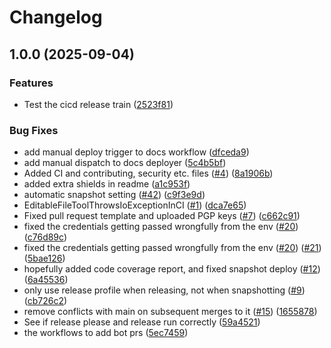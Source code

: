 # Changelog

## 1.0.0 (2025-09-04)


### Features

* Test the cicd release train ([2523f81](https://github.com/Data-Steel/CrudCraft/commit/2523f81725341f3d4ae061d5ccd160f3659cc7cf))


### Bug Fixes

* add manual deploy trigger to docs workflow ([dfceda9](https://github.com/Data-Steel/CrudCraft/commit/dfceda96ce2efca61b5cc9003d1beec519e63a78))
* add manual dispatch to docs deployer ([5c4b5bf](https://github.com/Data-Steel/CrudCraft/commit/5c4b5bfdbe20556b7ffa5a5a9deb896978b60637))
* Added CI and contributing, security etc. files ([#4](https://github.com/Data-Steel/CrudCraft/issues/4)) ([8a1906b](https://github.com/Data-Steel/CrudCraft/commit/8a1906b4c293ae63a1c9711dc677ec1ae196db2d))
* added extra shields in readme ([a1c953f](https://github.com/Data-Steel/CrudCraft/commit/a1c953f11917a64c6c9a716d3f02dda3426272dc))
* automatic snapshot setting ([#42](https://github.com/Data-Steel/CrudCraft/issues/42)) ([c9f3e9d](https://github.com/Data-Steel/CrudCraft/commit/c9f3e9d7e457229706b3177948243508c5597c9f))
* EditableFileToolThrowsIoExceptionInCI ([#1](https://github.com/Data-Steel/CrudCraft/issues/1)) ([dca7e65](https://github.com/Data-Steel/CrudCraft/commit/dca7e65de55b369061e46a2301b479ba3db0d942))
* Fixed pull request template and uploaded PGP keys ([#7](https://github.com/Data-Steel/CrudCraft/issues/7)) ([c662c91](https://github.com/Data-Steel/CrudCraft/commit/c662c9101f373fd478825fcaabbd740311fc5ad0))
* fixed the credentials getting passed wrongfully from the env ([#20](https://github.com/Data-Steel/CrudCraft/issues/20)) ([c76d89c](https://github.com/Data-Steel/CrudCraft/commit/c76d89ce56483b76fb239ea6d2e364a5c9dfa3e2))
* fixed the credentials getting passed wrongfully from the env ([#20](https://github.com/Data-Steel/CrudCraft/issues/20)) ([#21](https://github.com/Data-Steel/CrudCraft/issues/21)) ([5bae126](https://github.com/Data-Steel/CrudCraft/commit/5bae126bb5781cb9669276fab1a1fc76e35d3ecb))
* hopefully added code coverage report, and fixed snapshot deploy ([#12](https://github.com/Data-Steel/CrudCraft/issues/12)) ([6a45536](https://github.com/Data-Steel/CrudCraft/commit/6a455365bcc05f0cc8e18368b5d6f22f68a6fc84))
* only use release profile when releasing, not when snapshotting ([#9](https://github.com/Data-Steel/CrudCraft/issues/9)) ([cb726c2](https://github.com/Data-Steel/CrudCraft/commit/cb726c226e12491df496fa566521bac3e3b84c8d))
* remove conflicts with main on subsequent merges to it ([#15](https://github.com/Data-Steel/CrudCraft/issues/15)) ([1655878](https://github.com/Data-Steel/CrudCraft/commit/165587848b05f650d09e8cc4303e7cd2230e0365))
* See if release please and release run correctly ([59a4521](https://github.com/Data-Steel/CrudCraft/commit/59a45211e2eeef27a48b403552bdac90bd5d4c5d))
* the workflows to add bot prs ([5ec7459](https://github.com/Data-Steel/CrudCraft/commit/5ec74594acece5e5bb40b8ae8b0bdf606067f772))
